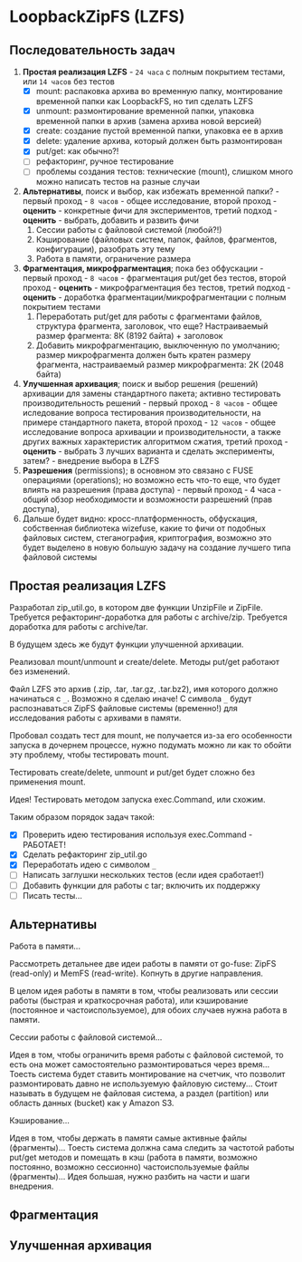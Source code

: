 # LoopbackZipFS (LZFS)

## Последовательность задач

1. **Простая реализация LZFS** - `24 часа` с полным покрытием тестами, или `14 часов` без тестов
    - [x] mount: распаковка архива во временную папку, монтирование временной папки как LoopbackFS, но тип сделать LZFS
    - [x] unmount: размонтирование временной папки, упаковка временной папки в архив (замена архива новой версией)
    - [x] create: создание пустой временной папки, упаковка ее в архив
    - [x] delete: удаление архива, который должен быть размонтирован
    - [x] put/get: как обычно?!
    - [ ] рефакторинг, ручное тестирование
    - [ ] проблемы создания тестов: технические (mount), слишком много можно написать тестов на разные случаи
2. **Альтернативы**, поиск и выбор, как избежать временной папки? - первый проход - `8 часов` - общее исследование, второй проход - **оценить** - конкретные фичи для экспериментов, третий подход - **оценить** - выбрать, добавить и развить фичи
    1. Сессии работы с файловой системой (любой?!)
    2. Кэширование (файловых систем, папок, файлов, фрагментов, конфигурации), разобрать эту тему
    3. Работа в памяти, ограничение размера
3. **Фрагментация, микрофрагментация**; пока без обфускации - первый проход - `8 часов` - фрагментация put/get без тестов, второй проход - **оценить** - микрофрагментация без тестов, третий подход - **оценить** - доработка фрагментации/микрофрагментации с полным покрытием тестами
    1. Переработать put/get для работы с фрагментами файлов, структура фрагмента, заголовок, что еще? Настраиваемый размер фрагмента: 8К (8192 байта) + заголовок
    2. Добавить микрофрагментацию, выключенную по умолчанию; размер микрофрагмента должен быть кратен размеру фрагмента, настраиваемый размер микрофрагмента: 2К (2048 байта)
4. **Улучшенная архивация**; поиск и выбор решения (решений) архивации для замены стандартного пакета; активно тестировать производительность решений - первый проход - `8 часов` - общее иследование вопроса тестирования производительности, на примере стандартного пакета, второй проход - `12 часов` - общее исследование вопроса архивации и производительности, а также других важных характеристик алгоритмом сжатия, третий проход - **оценить** - выбрать 3 лучших варианта и сделать эксперименты, затем? - внедрение выбора в LZFS
5. **Разрешения** (permissions); в основном это связано с FUSE операциями (operations); но возможно есть что-то еще, что будет влиять на разрешения (права доступа) - первый проход - 4 часа - общий обзор необходимости и возможности разрешений (прав доступа), 
6. Дальше будет видно: кросс-платформенность, обфускация, собственная библиотека wizefuse, какие то фичи от подобных файловых систем, стеганография, криптография, возможно это будет выделено в новую большую задачу на создание лучшего типа файловой системы

## Простая реализация LZFS

Разработал zip_util.go, в котором две функции UnzipFile и ZipFile. Требуется рефакторинг-доработка для работы с archive/zip. Требуется доработка для работы с archive/tar.

В будущем здесь же будут функции улучшенной архивации.

Реализовал mount/unmount и create/delete. Методы put/get работают без изменений.

Файл LZFS это архив (.zip, .tar, .tar.gz, .tar.bz2), имя которого должно начинаться с `_`. Возможно я сделаю иначе! С символа `_` будут распознаваться ZipFS файловые системы (временно!) для исследования работы с архивами в памяти.

Пробовал создать тест для mount, не получается из-за его особенности запуска в дочернем процессе, нужно подумать можно ли как то обойти эту проблему, чтобы тестировать mount.

Тестировать create/delete, unmount и put/get будет сложно без применения mount.

Идея! Тестировать методом запуска exec.Command, или схожим.

Таким образом порядок задач такой:

- [x] Проверить идею тестирования используя exec.Command - РАБОТАЕТ!
- [x] Сделать рефакторинг zip_util.go
- [x] Переработать идею с символом `_`
- [ ] Написать заглушки нескольких тестов (если идея сработает!)
- [ ] Добавить функции для работы с tar; включить их поддержку
- [ ] Писать тесты...

## Альтернативы

Работа в памяти...

Рассмотреть детальнее две идеи работы в памяти от go-fuse: ZipFS (read-only) и MemFS (read-write). Копнуть в другие направления.

В целом идея работы в памяти в том, чтобы реализовать или сессии работы (быстрая и краткосрочная работа), или кэширование (постоянное и частоиспользуемое), для обоих случаев нужна работа в памяти.

Сессии работы с файловой системой...

Идея в том, чтобы ограничить время работы с файловой системой, то есть она может самостоятельно размонтироваться через время... Тоесть система будет ставить монтирование на счетчик, что позволит размонтировать давно не используемую файловую систему... Стоит называть в будущем не файловая система, а раздел (partition) или область данных (bucket) как у Amazon S3.

Кэширование...

Идея в том, чтобы держать в памяти самые активные файлы (фрагменты)... Тоесть система должна сама следить за частотой работы put/get методов и помещать в кэш (работа в памяти, возможно постоянно, возможно сессионно) частоиспользуемые файлы (фрагменты)... Идея большая, нужно разбить на части и шаги внедрения.

## Фрагментация



## Улучшенная архивация

